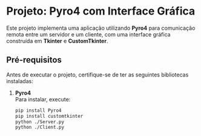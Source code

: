 # Projeto: Pyro4 com Interface Gráfica

Este projeto implementa uma aplicação utilizando **Pyro4** para comunicação remota entre um servidor e um cliente, com uma interface gráfica construída em **Tkinter** e **CustomTkinter**.

## Pré-requisitos

Antes de executar o projeto, certifique-se de ter as seguintes bibliotecas instaladas:

1. **Pyro4**  
   Para instalar, execute:
   ```bash
   pip install Pyro4
   pip install customtkinter
   python ./Server.py
   python ./Client.py